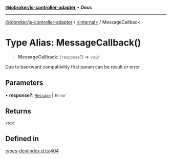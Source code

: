 [**@iobroker/js-controller-adapter**](../../README.md) • **Docs**

***

[@iobroker/js-controller-adapter](../../globals.md) / [\<internal\>](../README.md) / MessageCallback

# Type Alias: MessageCallback()

> **MessageCallback**: (`response`?) => `void`

Due to backward compatibility first param can be result or error

## Parameters

• **response?**: [`Message`](../interfaces/Message.md) \| `Error`

## Returns

`void`

## Defined in

[types-dev/index.d.ts:404](https://github.com/ioBroker/ioBroker.js-controller/blob/8896efebaa940f64d52c1c649e1e7f7a5500873b/packages/types-dev/index.d.ts#L404)
